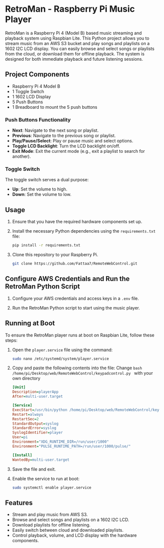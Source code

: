 # RetroMan - Raspberry Pi Music Player

RetroMan is a Raspberry Pi 4 (Model B) based music streaming and playback system using Raspbian Lite. This Python project allows you to stream music from an AWS S3 bucket and play songs and playlists on a 1602 I2C LCD display. You can easily browse and select songs or playlists from the cloud, or download them for offline playback. The system is designed for both immediate playback and future listening sessions.

## Project Components

- Raspberry Pi 4 Model B
- 1 Toggle Switch
- 1 1602 LCD Display
- 5 Push Buttons
- 1 Breadboard to mount the 5 push buttons

### Push Buttons Functionality

- **Next**: Navigate to the next song or playlist.
- **Previous**: Navigate to the previous song or playlist.
- **Play/Pause/Select**: Play or pause music and select options.
- **Toggle LCD Backlight**: Turn the LCD backlight on/off.
- **Exit Mode**: Exit the current mode (e.g., exit a playlist to search for another).

### Toggle Switch

The toggle switch serves a dual purpose:
- **Up**: Set the volume to high.
- **Down**: Set the volume to low.

## Usage

1. Ensure that you have the required hardware components set up.

2. Install the necessary Python dependencies using the `requirements.txt` file:

    ```bash
    pip install -r requirements.txt
    ```

3. Clone this repository to your Raspberry Pi.

   ```bash
   git clone https://github.com/Fattaa7/RemoteWebControl.git

## Configure AWS Credentials and Run the RetroMan Python Script

1. Configure your AWS credentials and access keys in a `.env` file.

2. Run the RetroMan Python script to start using the music player.

## Running at Boot

To ensure the RetroMan player runs at boot on Raspbian Lite, follow these steps:

1. Open the `player.service` file using the command:

    ```bash
    sudo nano /etc/systemd/system/player.service
    ```

2. Copy and paste the following contents into the file:
   Change ```bash /home/pi/Desktop/web/RemoteWebControl/keypadcontrol.py ``` with your own directory
    ```ini
    [Unit]
    Description=playerApp
    After=multi-user.target

    [Service]
    ExecStart=/usr/bin/python /home/pi/Desktop/web/RemoteWebControl/keypadcontrol.py
    Restart=always
    RestartSec=2
    StandardOutput=syslog
    StandardError=syslog
    SyslogIdentifier=player
    User=pi
    Environment="XDG_RUNTIME_DIR=/run/user/1000"
    Environment="PULSE_RUNTIME_PATH=/run/user/1000/pulse/"

    [Install]
    WantedBy=multi-user.target
    ```

3. Save the file and exit.

4. Enable the service to run at boot:

    ```bash
    sudo systemctl enable player.service
    ```

## Features

- Stream and play music from AWS S3.
- Browse and select songs and playlists on a 1602 I2C LCD.
- Download playlists for offline listening.
- Easily switch between cloud and downloaded playlists.
- Control playback, volume, and LCD display with the hardware components.

